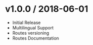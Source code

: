 # v1.0.0 / 2018-06-01

- Initial Release
- Multilingual Support
- Routes versioning
- Routes Documentation